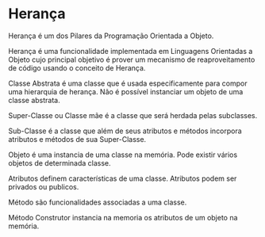 # Herança

> 
Herança é um dos Pilares da Programação Orientada a Objeto. 
>
> 
Herança é uma funcionalidade implementada em Linguagens Orientadas a Objeto cujo principal objetivo é prover um mecanismo de reaproveitamento de código usando o conceito de Herança.
>

>
Classe Abstrata é uma classe que é usada especificamente para compor uma hierarquia de herança. Não é possível instanciar um objeto de uma classe abstrata.
>
>
Super-Classe ou Classe mãe é a classe que será herdada pelas subclasses.
>
>
Sub-Classe é a classe que além de seus atributos e métodos incorpora atributos e métodos de sua Super-Classe.
>
>
Objeto é uma instancia de uma classe na memória. Pode existir vários objetos de determinada classe.
>
>
Atributos definem características de uma classe. Atributos podem ser privados ou publicos.
>
>
Método são funcionalidades associadas a uma classe.
>
>
Método Construtor instancia na memoria os atributos de um objeto na memória.
>
